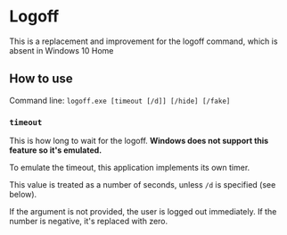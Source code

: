 # Logoff

This is a replacement and improvement for the logoff command, which is absent in Windows 10 Home

## How to use

Command line: `logoff.exe [timeout [/d]] [/hide] [/fake]`

### `timeout`

This is how long to wait for the logoff.
**Windows does not support this feature so it's emulated.**

To emulate the timeout, this application implements its own timer.

This value is treated as a number of seconds,
unless `/d` is specified (see below).

If the argument is not provided, the user is logged out immediately.
If the number is negative, it's replaced with zero.
